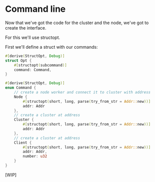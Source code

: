 # Command line

Now that we've got the code for the cluster and the node,
we've got to create the interface.

For this we'll use structopt.

First we'll define a struct with our commands:
```rust , no_run
#[derive(StructOpt, Debug)]
struct Opt {
    #[structopt(subcommand)]
    command: Command,
}

#[derive(StructOpt, Debug)]
enum Command {
    // create a node worker and connect it to cluster with address
    Node {
        #[structopt(short, long, parse(try_from_str = Addr::new))]
        addr: Addr
    },
    // create a cluster at address
    Cluster {
        #[structopt(short, long, parse(try_from_str = Addr::new))]
        addr: Addr
    },
    // create a cluster at address
    Client {
        #[structopt(short, long, parse(try_from_str = Addr::new))]
        addr: Addr,
        number: u32
    }
}
```

[WIP]
